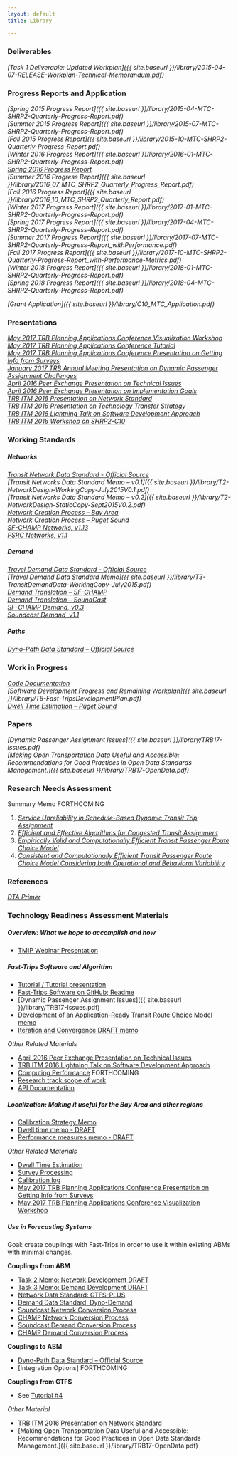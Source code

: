 ```yaml
---
layout: default
title: Library

---
```

### Deliverables

*[Task 1 Deliverable: Updated Workplan]({{ site.baseurl }}/library/2015-04-07-RELEASE-Workplan-Technical-Memorandum.pdf)*

### Progress Reports and Application

*[Spring 2015 Progress Report]({{ site.baseurl }}/library/2015-04-MTC-SHRP2-Quarterly-Progress-Report.pdf)*  
*[Summer 2015 Progress Report]({{ site.baseurl }}/library/2015-07-MTC-SHRP2-Quarterly-Progress-Report.pdf)*  
*[Fall 2015 Progress Report]({{ site.baseurl }}/library/2015-10-MTC-SHRP2-Quarterly-Progress-Report.pdf)*  
*[Winter 2016 Progress Report]({{ site.baseurl }}/library/2016-01-MTC-SHRP2-Quarterly-Progress-Report.pdf)*  
*[Spring 2016 Progress Report](https://mtcdrive.box.com/s/jrkvqwwl6huwzyot8bb5et2w71j9tf2z)*  
*[Summer 2016 Progress Report]({{ site.baseurl }}/library/2016_07_MTC_SHRP2_Quarterly_Progress_Report.pdf)*  
*[Fall 2016 Progress Report]({{ site.baseurl }}/library/2016_10_MTC_SHRP2_Quarterly_Report.pdf)*  
*[Winter 2017 Progress Report]({{ site.baseurl }}/library/2017-01-MTC-SHRP2-Quarterly-Progress-Report.pdf)*  
*[Spring 2017 Progress Report]({{ site.baseurl }}/library/2017-04-MTC-SHRP2-Quarterly-Progress-Report.pdf)*  
*[Summer 2017 Progress Report]({{ site.baseurl }}/library/2017-07-MTC-SHRP2-Quarterly-Progress-Report_withPerformance.pdf)*  
*[Fall 2017 Progress Report]({{ site.baseurl }}/library/2017-10-MTC-SHRP2-Quarterly-Progress-Report_with-Performance-Metrics.pdf)*  
*[Winter 2018 Progress Report]({{ site.baseurl }}/library/2018-01-MTC-SHRP2-Quarterly-Progress-Report.pdf)*  
*[Spring 2018 Progress Report]({{ site.baseurl }}/library/2018-04-MTC-SHRP2-Quarterly-Progress-Report.pdf)*  

*[Grant Application]({{ site.baseurl }}/library/C10_MTC_Application.pdf)*

### Presentations

*[May 2017 TRB Planning Applications Conference Visualization Workshop](https://mtcdrive.box.com/s/qj2lec4r1elhe5m5gwa9jfs6yirhsqk9)*  
*[May 2017 TRB Planning Applications Conference Tutorial](http://github.com/fast-trips)*  
*[May 2017 TRB Planning Applications Conference Presentation on Getting Info from Surveys](https://mtcdrive.box.com/s/7svx3n464bhpfa74wxhbtix9nm1f3q8x)*  
*[January 2017 TRB Annual Meeting Presentation on Dynamic Passenger Assignment Challenges](https://mtcdrive.box.com/s/gb0ev3ylkxwiacwwy4xyh1c6ca1hmsat)*  
*[April 2016 Peer Exchange Presentation on Technical Issues](https://mtcdrive.box.com/s/lejnqa2wzfq5yxr6z8n7w5ktk7zkfr90)*  
*[April 2016 Peer Exchange Presentation on Implementation Goals](https://mtcdrive.box.com/s/kskesxi43suys28fi9e7q455t8vw1gpi)*  
*[TRB ITM 2016 Presentation on Network Standard](https://mtcdrive.box.com/s/4a828z229gb48r7vveb8v0s24rid38gx)*  
*[TRB ITM 2016 Presentation on Technology Transfer Strategy](https://mtcdrive.box.com/s/qkjgms88bq5qw49m2xlcr27ow0plxdhg)*  
*[TRB ITM 2016 Lightning Talk on Software Development Approach](https://mtcdrive.box.com/s/3cbtq2ua5jg288keddvfr6w4jxnb8qyj)*  
*[TRB ITM 2016 Workshop on SHRP2-C10](https://mtcdrive.box.com/s/dzh7u7aln38hl4fq21cn23skaeh0o5g7)*  

### Working Standards

##### Networks

*[Transit Network Data Standard - Official Source](http://github.com/osplanning-data-standards/GTFS-PLUS)*  
*[Transit Networks Data Standard Memo – v0.1]({{ site.baseurl }}/library/T2-NetworkDesign-WorkingCopy-July2015V0.1.pdf)*  
*[Transit Networks Data Standard Memo – v0.2]({{ site.baseurl }}/library/T2-NetworkDesign-StaticCopy-Sept2015V0.2.pdf)*  
*[Network Creation Process – Bay Area](http://github.com/sdrewc/NetworkWrangler/tree/fasttrips)*  
*[Network Creation Process – Puget Sound](http://github.com/psrc/fast-trips_network_builder)*  
*[SF-CHAMP Networks, v1.13](https://mtcdrive.box.com/s/3i3sjbzpsrbhxlwpl4v4vx9b0movferz)*  
*[PSRC Networks, v1.1](https://mtcdrive.box.com/s/eig2bwudzfa2m7awch0mb9tu71ifp0pp)*

##### Demand

*[Travel Demand Data Standard - Official Source](https://github.com/osplanning-data-standards/dyno-demand)*  
*[Travel Demand Data Standard Memo]({{ site.baseurl }}/library/T3-TransitDemandData-WorkingCopy-July2015.pdf)*  
*[Demand Translation – SF-CHAMP](http://github.com/sfcta/fast-trips_demand_converter)*  
*[Demand Translation – SoundCast](http://github.com/psrc/fast-trips_demand_converter)*  
*[SF-CHAMP Demand, v0.3](https://mtcdrive.box.com/s/2eg460coqwq4jlczsbaxt0yh4crzkixl)*  
*[Soundcast Demand, v1.1](https://mtcdrive.box.com/s/urb1hipzqs4s75g8mnzov665mmrlc7pv)*

##### Paths

*[Dyno-Path Data Standard – Official Source ](https://github.com/osplanning-data-standards/dyno-path)*   

### Work in Progress

*[Code Documentation](http://bayareametro.github.io/fast-trips/)*  
*[Software Development Progress and Remaining Workplan]({{ site.baseurl }}/library/T6-Fast-TripsDevelopmentPlan.pdf)*  
*[Dwell Time Estimation – Puget Sound](https://github.com/psrc/fast-trips_dwell_time_model)*  

### Papers
*[Dynamic Passenger Assignment Issues]({{ site.baseurl }}/library/TRB17-Issues.pdf)*  
*[Making Open Transportation Data Useful and Accessible: Recommendations for Good Practices in Open Data Standards Management.]({{ site.baseurl }}/library/TRB17-OpenData.pdf)*  

### Research Needs Assessment
Summary Memo  FORTHCOMING  
1. *[Service Unreliability in Schedule-Based Dynamic Transit Trip Assignment](https://mtcdrive.box.com/s/5k5m8qujxxlzcb4arpgis6b1tvxyjr08)*  
2. *[Efficient and Effective Algorithms for Congested Transit Assignment](https://mtcdrive.box.com/s/h4be3l3ukmwax6a9wyopg4byws2b8gm5)*  
3. *[Empirically Valid and Computationally Efficient Transit Passenger Route Choice Model](https://mtcdrive.box.com/s/3efsn5m6jdi3b6jzlg13r1n4t9klstya)*  
4. *[Consistent and Computationally Efficient Transit Passenger Route Choice Model Considering both Operational and Behavioral Variability](https://mtcdrive.box.com/s/jlqfurd63ou05rvvcr61b6smn8xlctmh)*  


### References

*[DTA Primer](http://onlinepubs.trb.org/onlinepubs/circulars/ec153.pdf)*


### Technology Readiness Assessment Materials
 
##### Overview: What we hope to accomplish and how
 
  * [TMIP Webinar Presentation](https://mtcdrive.box.com/s/3bg4bt7sp2s7kuyckm9wa1xskv9akl6k)
 
##### Fast-Trips Software and Algorithm
 
  * [Tutorial / Tutorial presentation](https://github.com/Fast-Trips/fast-trips-tutorial)
  * [Fast-Trips Software on GitHub; Readme](https://github.com/metropolitantransportationcommission/fast-trips/tree/develop)  
  * [Dynamic Passenger Assignment Issues]({{ site.baseurl }}/library/TRB17-Issues.pdf)   
  * [Development of an Application-Ready Transit Route Choice Model memo](http://fast-trips.mtc.ca.gov/library/DevelopinganApplication-ReadyRouteChoiceModel.pdf)  
  * [Iteration and Convergence DRAFT memo](https://mtcdrive.box.com/s/basmtsyavafn8iibg3sxjnms83g7dj42)  
 
*Other Related Materials*  
  * [April 2016 Peer Exchange Presentation on Technical Issues](https://mtcdrive.box.com/s/lejnqa2wzfq5yxr6z8n7w5ktk7zkfr90) 
  * [TRB ITM 2016 Lightning Talk on Software Development Approach](https://mtcdrive.box.com/s/3cbtq2ua5jg288keddvfr6w4jxnb8qyj)  
  * [Computing Performance]() FORTHCOMING  
  * [Research track scope of work](http://fast-trips.mtc.ca.gov/library/ResearchTrack-PublicWorkplan.pdf) 
  * [API Documentation](http://bayareametro.github.io/fast-trips/)  
  
##### Localization: Making it useful for the Bay Area and other regions
 
  * [Calibration Strategy Memo](https://app.box.com/files/0/f/8288153065/1/f_95315576529)
  * [Dwell time memo - DRAFT](https://mtcdrive.box.com/s/tq8uwzm6061olucz0xhj08vh1zt21bo9) 
  * [Performance measures memo - DRAFT](https://mtcdrive.box.com/s/qwytmoiqahyl8j5zwrzhokmjziovp3yo)
 
*Other Related Materials*    
 * [Dwell Time Estimation](https://github.com/psrc/fast-trips_dwell_time_model)  
 * [Survey Processing](https://github.com/psrc/fast-trips-validation)  
 * [Calibration log](http://fast-trips.mtc.ca.gov/technical/calibration-log/)  
 * [May 2017 TRB Planning Applications Conference Presentation on Getting Info from Surveys](https://mtcdrive.box.com/s/7svx3n464bhpfa74wxhbtix9nm1f3q8x)  
 * [May 2017 TRB Planning Applications Conference Visualization Workshop](https://mtcdrive.box.com/s/qj2lec4r1elhe5m5gwa9jfs6yirhsqk9)  
 
##### Use in Forecasting Systems
Goal: create couplings with Fast-Trips in order to use it within existing ABMs with minimal changes.
 
**Couplings from ABM**

 * [Task 2 Memo: Network Development DRAFT](https://mtcdrive.box.com/s/9q6kn4ba3f5euc9cgkgonwmnyfigy54y)    
 * [Task 3 Memo: Demand Development DRAFT](https://mtcdrive.box.com/s/7ybjk1a0d4q96o1j9kc5kgqgv3hkrlmx)  
 * [Network Data Standard: GTFS-PLUS](http://github.com/osplanning-data-standards/GTFS-PLUS)
 * [Demand Data Standard:  Dyno-Demand](https://github.com/osplanning-data-standards/dyno-demand)
 * [Soundcast Network Conversion Process](http://github.com/psrc/fast-trips_network_builder)
 * [CHAMP Network Conversion Process](http://github.com/sdrewc/NetworkWrangler/tree/fasttrips)
 * [Soundcast Demand Conversion Process](http://github.com/psrc/fast-trips_demand_converter)
 * [CHAMP Demand Conversion Process](http://github.com/sfcta/fast-trips_demand_converter)
 
**Couplings to ABM**    

 * [Dyno-Path Data Standard – Official Source ](https://github.com/osplanning-data-standards/dyno-path)   
 * [Integration Options]  FORTHCOMING  
 
 
**Couplings from GTFS**  
  * See [Tutorial #4](https://github.com/Fast-Trips/fast-trips-tutorial/blob/master/Tutorial%20%234%20-%20Create%20Your%20Own.ipynb)
  
*Other Material*  
 
  * [TRB ITM 2016 Presentation on Network Standard](https://mtcdrive.box.com/s/4a828z229gb48r7vveb8v0s24rid38gx)  
  * [Making Open Transportation Data Useful and Accessible: Recommendations for Good Practices in Open Data Standards Management.]({{ site.baseurl }}/library/TRB17-OpenData.pdf)
  

